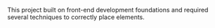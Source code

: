 This project built on front-end development foundations and required several techniques to correctly place elements.